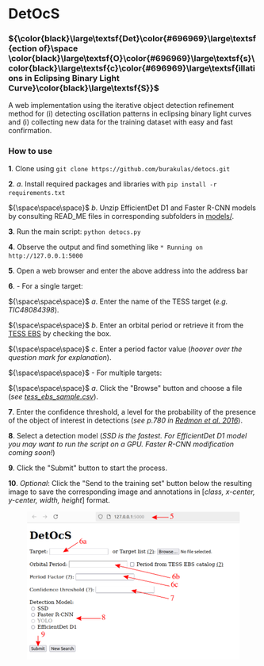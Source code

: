 # DetOcS #

<!--- **Det**ection of **O**s**c**illations in Eclipsing Binary Light Curve**S** !--->


### ${\color\{black}\large\textsf{Det}\color{#696969}\large\textsf{ection of}\space \color{black}\large\textsf{O}\color{#696969}\large\textsf{s}\color{black}\large\textsf{c}\color{#696969}\large\textsf{illations in Eclipsing Binary Light Curve}\color{black}\large\textsf{S}}$ ###

A web implementation using the iterative object detection refinement method for (i) detecting oscillation patterns in eclipsing binary light curves and (i) collecting new data for the training dataset with easy and fast confirmation.



### How to use ###

**1**. Clone using `git clone https://github.com/burakulas/detocs.git` 

**2**. *a*. Install required packages and libraries with `pip install -r requirements.txt`

${\space\space\space}$   *b*. Unzip EfficientDet D1 and Faster R-CNN models by consulting READ_ME files in corresponding subfolders in [models/](https://github.com/burakulas/detocs/tree/main/models).

**3**. Run the main script: `python detocs.py`

**4**. Observe the output and find something like `* Running on http://127.0.0.1:5000`

**5**. Open a web browser and enter the above address into the address bar

**6**. - For a single target:

${\space\space\space}$ *a*. Enter the name of the TESS target (*e.g. TIC48084398*).

${\space\space\space}$   *b*. Enter an orbital period or retrieve it from the [TESS EBS](https://tessebs.villanova.edu) by checking the box.

${\space\space\space}$   *c*. Enter a period factor value (*hoover over the question mark for explanation*).
   
${\space\space\space}$ - For multiple targets:

${\space\space\space}$   *a*. Click the "Browse" button and choose a file (*see [tess_ebs_sample.csv](https://github.com/burakulas/detocs/blob/main/assets/tess_ebs_sample.csv)*).



**7**. Enter the confidence threshold, a level for the probability of the presence of the object of interest in detections (*see p.780 in [Redmon et al. 2016](https://www.cv-foundation.org/openaccess/content_cvpr_2016/papers/Redmon_You_Only_Look_CVPR_2016_paper.pdf)*).


**8**. Select a detection model (*SSD is the fastest. For EfficientDet D1 model you may want to run the script on a GPU. Faster R-CNN modification coming soon!*)
  
**9**. Click the "Submit" button to start the process.

**10**. *Optional*: Click the "Send to the training set" button below the resulting image to save the corresponding image and annotations in [*class, x-center, y-center, width, height*] format.

<p align="center">
   <kbd>
<img src="https://github.com/burakulas/detocs/blob/main/assets/screen.png" alt="https://raw.githubusercontent.com/burakulas/detocs/main/assets/screen.png?token=GHSAT0AAAAAACS2WTMNVMZDAGOTALFCLRB6ZUNCS5A" data-canonical-src="https://raw.githubusercontent.com/burakulas/detocs/main/assets/screen.png" class="transparent shrinkToFit" width="429" height="300">
   </kbd>
</p>





